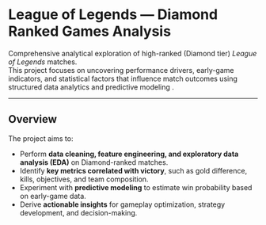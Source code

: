# League of Legends — Diamond Ranked Games Analysis

Comprehensive analytical exploration of high-ranked (Diamond tier) *League of Legends* matches.  
This project focuses on uncovering performance drivers, early-game indicators, and statistical factors that influence match outcomes using structured data analytics and predictive modeling .

---

## Overview

The project aims to:

- Perform **data cleaning, feature engineering, and exploratory data analysis (EDA)** on Diamond-ranked matches.
- Identify **key metrics correlated with victory**, such as gold difference, kills, objectives, and team composition.
- Experiment with **predictive modeling** to estimate win probability based on early-game data.
- Derive **actionable insights** for gameplay optimization, strategy development, and decision-making.



